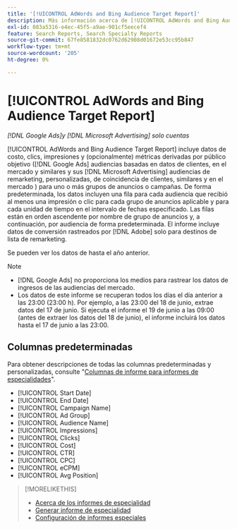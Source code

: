 ```yaml
---
title: '[!UICONTROL AdWords and Bing Audience Target Report]'
description: Más información acerca de [!UICONTROL AdWords and Bing Audience Target Report].
exl-id: 083a5316-e4ec-45f5-a9ae-901cf5eecef4
feature: Search Reports, Search Specialty Reports
source-git-commit: 67fe8581832dc0762d62908d01672e53cc95b847
workflow-type: tm+mt
source-wordcount: '205'
ht-degree: 0%

---
```


# [!UICONTROL AdWords and Bing Audience Target Report]

*[!DNL Google Ads]y [!DNL Microsoft Advertising] solo cuentas*

[!UICONTROL AdWords and Bing Audience Target Report] incluye datos de costo, clics, impresiones y (opcionalmente) métricas derivadas por público objetivo ([!DNL Google Ads] audiencias basadas en datos de clientes, en el mercado y similares y sus [!DNL Microsoft Advertising] audiencias de remarketing, personalizadas, de coincidencia de clientes, similares y en el mercado ) para uno o más grupos de anuncios o campañas. De forma predeterminada, los datos incluyen una fila para cada audiencia que recibió al menos una impresión o clic para cada grupo de anuncios aplicable y para cada unidad de tiempo en el intervalo de fechas especificado. Las filas están en orden ascendente por nombre de grupo de anuncios y, a continuación, por audiencia de forma predeterminada. El informe incluye datos de conversión rastreados por [!DNL Adobe] solo para destinos de lista de remarketing.

Se pueden ver los datos de hasta el año anterior.

>[!NOTE]
>
>* [!DNL Google Ads] no proporciona los medios para rastrear los datos de ingresos de las audiencias del mercado.
>* Los datos de este informe se recuperan todos los días el día anterior a las 23:00 (23:00 h). Por ejemplo, a las 23:00 del 18 de junio, extrae datos del 17 de junio. Si ejecuta el informe el 19 de junio a las 09:00 (antes de extraer los datos del 18 de junio), el informe incluirá los datos hasta el 17 de junio a las 23:00.

## Columnas predeterminadas

Para obtener descripciones de todas las columnas predeterminadas y personalizadas, consulte &quot;[Columnas de informe para informes de especialidades](specialty-report-columns.md)&quot;.

* [!UICONTROL Start Date]
* [!UICONTROL End Date]
* [!UICONTROL Campaign Name]
* [!UICONTROL Ad Group]
* [!UICONTROL Audience Name]
* [!UICONTROL Impressions]
* [!UICONTROL Clicks]
* [!UICONTROL Cost]
* [!UICONTROL CTR]
* [!UICONTROL CPC]
* [!UICONTROL eCPM]
* [!UICONTROL Avg Position]

>[!MORELIKETHIS]
>
>* [Acerca de los informes de especialidad](specialty-report-about.md)
>* [Generar informe de especialidad](specialty-report-generate.md)
>* [Configuración de informes especiales](specialty-report-settings.md)

